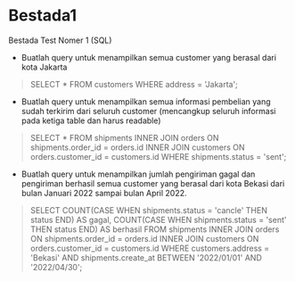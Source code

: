 # Bestada1
Bestada Test Nomer 1 (SQL)

- Buatlah query untuk menampilkan semua customer yang berasal dari kota Jakarta
> SELECT * FROM customers WHERE address = 'Jakarta';

- Buatlah query untuk menampilkan semua informasi pembelian yang sudah terkirim dari seluruh customer (mencangkup seluruh informasi pada ketiga table dan harus readable)
> SELECT * FROM shipments INNER JOIN orders ON shipments.order_id = orders.id INNER JOIN customers ON orders.customer_id = customers.id WHERE shipments.status = 'sent';

- Buatlah query untuk menampilkan jumlah pengiriman gagal dan pengiriman berhasil semua customer yang berasal dari kota Bekasi dari bulan Januari 2022 sampai bulan April 2022.
> SELECT COUNT(CASE WHEN shipments.status = 'cancle' THEN status END) AS gagal, COUNT(CASE WHEN shipments.status = 'sent' THEN status END) AS berhasil FROM shipments INNER JOIN orders ON shipments.order_id = orders.id INNER JOIN customers ON orders.customer_id = customers.id WHERE customers.address = 'Bekasi' AND shipments.create_at BETWEEN '2022/01/01' AND '2022/04/30';
